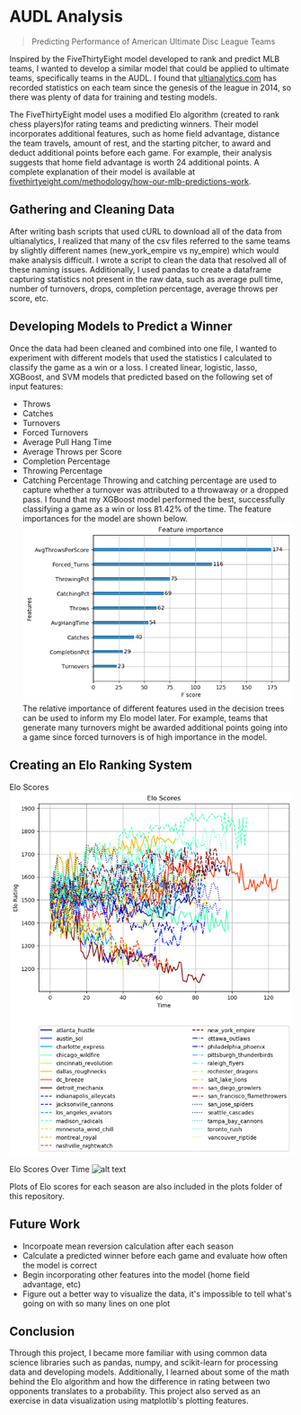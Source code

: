 # AUDL Analysis
> Predicting Performance of American Ultimate Disc League Teams

Inspired by the FiveThirtyEight model developed to rank and predict MLB teams,
I wanted to develop a similar model that could be applied to ultimate teams,
specifically teams in the AUDL. I found that
[ultianalytics.com](www.ultianalytics.com) has recorded
statistics on each team since the genesis of the league in 2014, so there was
plenty of data for training and testing models.

The FiveThirtyEight model uses a modified Elo algorithm (created to rank chess
players)for rating teams and predicting winners. Their model incorporates
additional features, such as home field advantage, distance the team travels,
amount of rest, and the starting pitcher, to award and deduct additional points
before each game. For example, their analysis suggests that home field
advantage is worth 24 additional points. A complete explanation of their model
is available at
[fivethirtyeight.com/methodology/how-our-mlb-predictions-work](fivethirtyeight.com/methodology/how-our-mlb-predictions-work).

## Gathering and Cleaning Data
After writing bash scripts that used cURL to download all of the data from
ultianalytics, I realized that many of the csv files referred to the same teams
by slightly different names (new_york_empire vs ny_empire) which would make
analysis difficult. I wrote a script to clean the data that resolved all of
these naming issues. Additionally, I used pandas to create a dataframe capturing
statistics not present in the raw data, such as average pull time, number of
turnovers, drops, completion percentage, average throws per score, etc.

## Developing Models to Predict a Winner
Once the data had been cleaned and combined into one file, I wanted to
experiment with different models that used the statistics I calculated to
classify the game as a win or a loss. I created linear, logistic, lasso,
XGBoost, and SVM models that predicted based on the following set of input
features:
* Throws
* Catches
* Turnovers
* Forced Turnovers
* Average Pull Hang Time
* Average Throws per Score
* Completion Percentage
* Throwing Percentage
* Catching Percentage
Throwing and catching percentage are used to capture whether a turnover was
attributed to a throwaway or a dropped pass.
I found that my XGBoost model performed the best, successfully classifying a
game as a win or loss 81.42% of the time. The feature importances for the model
are shown below.
![alt text](https://github.com/tewidis/AUDL-Analysis/blob/master/plots/feature_importances_xgboost.png
"Features Importances")
The relative importance of different features used in the decision trees can be
used to inform my Elo model later. For example, teams that generate many
turnovers might be awarded additional points going into a game since forced
turnovers is of high importance in the model.

## Creating an Elo Ranking System
Elo Scores
![alt text](https://github.com/tewidis/AUDL-Analysis/blob/master/plots/elo_scores.png
"Elo Scores")

Elo Scores Over Time
![alt
text](https://github.com/tewidis/AUDL-Analysis/blob/master/plots/elo_scores_over_time.png
"Elo Scores Over Time")

Plots of Elo scores for each season are also included in the plots folder of
this repository.

## Future Work
* Incorpoate mean reversion calculation after each season
* Calculate a predicted winner before each game and evaluate how often the
  model is correct
* Begin incorporating other features into the model (home field advantage, etc)
* Figure out a better way to visualize the data, it's impossible to tell what's
  going on with so many lines on one plot

## Conclusion
Through this project, I became more familiar with using common data science
libraries such as pandas, numpy, and scikit-learn for processing data and
developing models. Additionally, I learned about some of the math behind the
Elo algorithm and how the difference in rating between two opponents translates
to a probability. This project also served as an exercise in data visualization
using matplotlib's plotting features.
